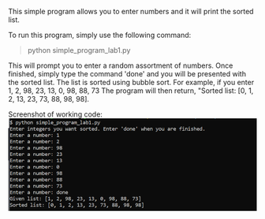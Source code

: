 This simple program allows you to enter numbers and it will print the sorted list.

To run this program, simply use the following command:
> python simple_program_lab1.py

This will prompt you to enter a random assortment of numbers. Once finished, simply type the command 'done' and you will be presented with the sorted list.
The list is sorted using bubble sort.
For example, if you enter 1, 2, 98, 23, 13, 0, 98, 88, 73
The program will then return, "Sorted list: [0, 1, 2, 13, 23, 73, 88, 98, 98].

Screenshot of working code: 
![example of simple python code working](https://github.com/TLAndrewMarkDale/AIDI2004-1_Lab1/blob/master/screenshots/code_example_simple.PNG)
